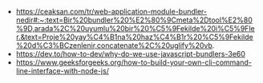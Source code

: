 * https://ceaksan.com/tr/web-application-module-bundler-nedir#:~:text=Bir%20bundler%20%E2%80%9Cmeta%2Dtool%E2%80%9D,arada%2C%20uyumlu%20bir%20%C5%9Fekilde%20i%C5%9Fler.&text=Proje%20yay%C4%B1na%20haz%C4%B1r%20%C5%9Fekilde%20d%C3%BCzenlenir,concatenate%2C%20uglify%20vb.
* https://dev.to/how-to-dev/why-do-we-use-javascript-bundlers-3e60
* https://www.geeksforgeeks.org/how-to-build-your-own-cli-command-line-interface-with-node-js/